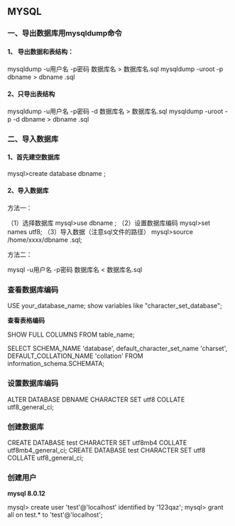 ## MYSQL

### 一、导出数据库用mysqldump命令

#### 1、 导出数据和表结构：

mysqldump -u用户名 -p密码 数据库名 > 数据库名.sql
mysqldump -uroot -p dbname > dbname .sql

#### 2、只导出表结构

mysqldump -u用户名 -p密码 -d 数据库名 > 数据库名.sql
mysqldump -uroot -p -d dbname > dbname .sql

### 二、导入数据库

#### 1、首先建空数据库

mysql>create database dbname ;

#### 2、导入数据库

方法一：

（1）选择数据库
mysql>use dbname ;
（2）设置数据库编码
mysql>set names utf8;
（3）导入数据（注意sql文件的路径）
mysql>source /home/xxxx/dbname .sql;

方法二：

mysql -u用户名 -p密码 数据库名 < 数据库名.sql


### 查看数据库编码

USE your_database_name;
show variables like "character_set_database";


**查看表格编码**

SHOW FULL COLUMNS FROM table_name;


SELECT SCHEMA_NAME 'database', default_character_set_name 'charset', DEFAULT_COLLATION_NAME 'collation' FROM information_schema.SCHEMATA;

### 设置数据库编码

ALTER DATABASE DBNAME CHARACTER SET utf8 COLLATE utf8_general_ci;

### 创建数据库

CREATE DATABASE test CHARACTER SET utf8mb4 COLLATE utf8mb4_general_ci;
CREATE DATABASE test CHARACTER SET utf8 COLLATE utf8_general_ci;


### 创建用户

**mysql 8.0.12** 

mysql> create user 'test'@'localhost' identified by '123qaz';
mysql> grant all on test.* to 'test'@'localhost';